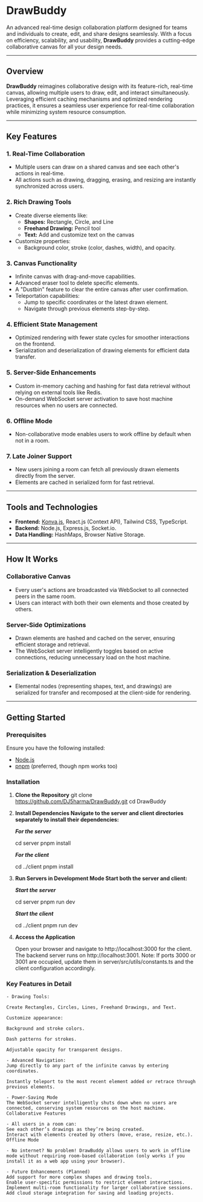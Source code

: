 # DrawBuddy

An advanced real-time design collaboration platform designed for teams and individuals to create, edit, and share designs seamlessly. With a focus on efficiency, scalability, and usability, **DrawBuddy** provides a cutting-edge collaborative canvas for all your design needs.

---

## Overview

**DrawBuddy** reimagines collaborative design with its feature-rich, real-time canvas, allowing multiple users to draw, edit, and interact simultaneously. Leveraging efficient caching mechanisms and optimized rendering practices, it ensures a seamless user experience for real-time collaboration while minimizing system resource consumption.

---

## Key Features

### 1. **Real-Time Collaboration**

- Multiple users can draw on a shared canvas and see each other's actions in real-time.
- All actions such as drawing, dragging, erasing, and resizing are instantly synchronized across users.

### 2. **Rich Drawing Tools**

- Create diverse elements like:
  - **Shapes:** Rectangle, Circle, and Line
  - **Freehand Drawing:** Pencil tool
  - **Text:** Add and customize text on the canvas
- Customize properties:
  - Background color, stroke (color, dashes, width), and opacity.

### 3. **Canvas Functionality**

- Infinite canvas with drag-and-move capabilities.
- Advanced eraser tool to delete specific elements.
- A "Dustbin" feature to clear the entire canvas after user confirmation.
- Teleportation capabilities:
  - Jump to specific coordinates or the latest drawn element.
  - Navigate through previous elements step-by-step.

### 4. **Efficient State Management**

- Optimized rendering with fewer state cycles for smoother interactions on the frontend.
- Serialization and deserialization of drawing elements for efficient data transfer.

### 5. **Server-Side Enhancements**

- Custom in-memory caching and hashing for fast data retrieval without relying on external tools like Redis.
- On-demand WebSocket server activation to save host machine resources when no users are connected.

### 6. **Offline Mode**

- Non-collaborative mode enables users to work offline by default when not in a room.

### 7. **Late Joiner Support**

- New users joining a room can fetch all previously drawn elements directly from the server.
- Elements are cached in serialized form for fast retrieval.

---

## Tools and Technologies

- **Frontend:** [Konva.js](https://konvajs.org/), React.js (Context API), Tailwind CSS, TypeScript.
- **Backend:** Node.js, Express.js, Socket.io.
- **Data Handling:** HashMaps, Browser Native Storage.

---

## How It Works

### Collaborative Canvas

- Every user's actions are broadcasted via WebSocket to all connected peers in the same room.
- Users can interact with both their own elements and those created by others.

### Server-Side Optimizations

- Drawn elements are hashed and cached on the server, ensuring efficient storage and retrieval.
- The WebSocket server intelligently toggles based on active connections, reducing unnecessary load on the host machine.

### Serialization & Deserialization

- Elemental nodes (representing shapes, text, and drawings) are serialized for transfer and recomposed at the client-side for rendering.

---

## Getting Started

### Prerequisites

Ensure you have the following installed:

- [Node.js](https://nodejs.org/en/)
- [pnpm](https://pnpm.io/) (preferred, though npm works too)

### Installation

1. **Clone the Repository**
   git clone https://github.com/DJ5harma/DrawBuddy.git
   cd DrawBuddy

2. **Install Dependencies Navigate to the server and client directories separately to install their dependencies:**

   **_For the server_**

   cd server
   pnpm install

   **_For the client_**

   cd ../client
   pnpm install

3. **Run Servers in Development Mode Start both the server and client:**

   **_Start the server_**

   cd server
   pnpm run dev

   **_Start the client_**

   cd ../client
   pnpm run dev

4. **Access the Application**

   Open your browser and navigate to http://localhost:3000 for the client.
   The backend server runs on http://localhost:3001.
   Note: If ports 3000 or 3001 are occupied, update them in server/src/utils/constants.ts and the client configuration accordingly.

### Key Features in Detail

    - Drawing Tools:

    Create Rectangles, Circles, Lines, Freehand Drawings, and Text.

    Customize appearance:

    Background and stroke colors.

    Dash patterns for strokes.

    Adjustable opacity for transparent designs.

    - Advanced Navigation:
    Jump directly to any part of the infinite canvas by entering coordinates.

    Instantly teleport to the most recent element added or retrace through previous elements.

    - Power-Saving Mode
    The WebSocket server intelligently shuts down when no users are connected, conserving system resources on the host machine.
    Collaborative Features

    - All users in a room can:
    See each other’s drawings as they’re being created.
    Interact with elements created by others (move, erase, resize, etc.).
    Offline Mode

    - No internet? No problem! DrawBuddy allows users to work in offline mode without requiring room-based collaboration (only works if you install it as a web app using your browser).

    - Future Enhancements (Planned)
    Add support for more complex shapes and drawing tools.
    Enable user-specific permissions to restrict element interactions.
    Implement multi-room functionality for larger collaborative sessions.
    Add cloud storage integration for saving and loading projects.
